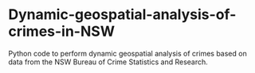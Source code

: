 # Dynamic-geospatial-analysis-of-crimes-in-NSW
Python code to perform dynamic geospatial analysis of crimes based on data from the NSW Bureau of Crime Statistics and Research.
